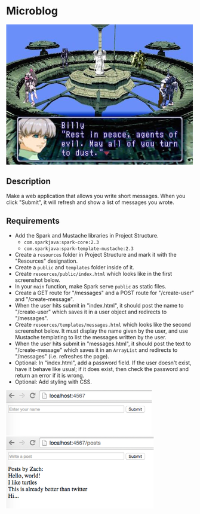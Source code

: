 # Microblog

![screenshot](screenshot.jpg)

## Description

Make a web application that allows you write short messages. When you click "Submit", it will refresh and show a list of messages you wrote.

## Requirements

* Add the Spark and Mustache libraries in Project Structure.
  * `com.sparkjava:spark-core:2.3`
  * `com.sparkjava:spark-template-mustache:2.3`
* Create a `resources` folder in Project Structure and mark it with the "Resources" designation.
* Create a `public` and `templates` folder inside of it.
* Create `resources/public/index.html` which looks like in the first screenshot below.
* In your `main` function, make Spark serve `public` as static files.
* Create a GET route for "/messages" and a POST route for "/create-user" and "/create-message".
* When the user hits submit in "index.html", it should post the name to "/create-user" which saves it in a user object and redirects to "/messages".
* Create `resources/templates/messages.html` which looks like the second screenshot below. It must display the name given by the user, and use Mustache templating to list the messages written by the user.
* When the user hits submit in "messages.html", it should post the text to "/create-message" which saves it in an `ArrayList` and redirects to "/messages" (i.e. refreshes the page).
* Optional: In "index.html", add a password field. If the user doesn't exist, have it behave like usual; if it does exist, then check the password and return an error if it is wrong.
* Optional: Add styling with CSS.

![screenshot 1](screenshot1.png)
![screenshot 2](screenshot2.png)
